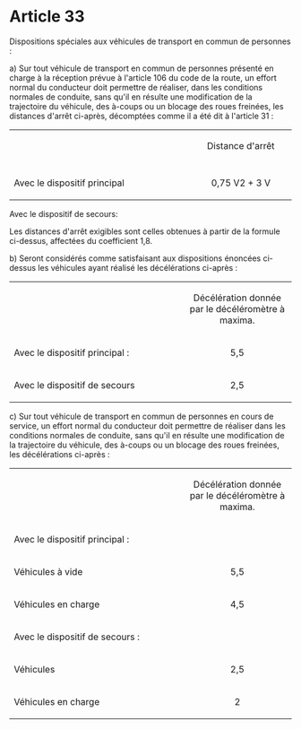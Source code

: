 # Article 33

Dispositions spéciales aux véhicules de transport en commun de personnes :

a) Sur tout véhicule de transport en commun de personnes présenté en charge à la réception prévue à l'article 106 du code de la route, un effort normal du conducteur doit permettre de réaliser, dans les conditions normales de conduite, sans qu'il en résulte une modification de la trajectoire du véhicule, des à-coups ou un blocage des roues freinées, les distances d'arrêt ci-après, décomptées comme il a été dit à l'article 31 :

<div>
<table>
<tbody>
<tr>
<td valign="top" width="454">
<br/>
<br/>
<br/>
</td>
<td valign="top" width="227">
<p align="center">Distance d'arrêt</p>
</td>
</tr>
<tr>
<td valign="top" width="454">
<p align="left">Avec le dispositif principal</p>
</td>
<td valign="top" width="227">
<p align="center">0,75 V2 + 3 V</p>
</td>
</tr>
</tbody>
</table>
</div>

Avec le dispositif de secours:

Les distances d'arrêt exigibles sont celles obtenues à partir de la formule ci-dessus, affectées du coefficient 1,8.

b) Seront considérés comme satisfaisant aux dispositions énoncées ci-dessus les véhicules ayant réalisé les décélérations ci-après :

<table>
<tbody>
<tr>
<td width="454">
<br/>
<br/>
</td>
<td width="227">
<p align="center">Décélération donnée<br/>par le décéléromètre à maxima.</p>
</td>
</tr>
<tr>
<td valign="top" width="454">
<p align="left">Avec le dispositif principal :</p>
</td>
<td valign="top" width="227">
<p align="center">5,5</p>
</td>
</tr>
<tr>
<td valign="top" width="454">
<p align="left">Avec le dispositif de secours</p>
</td>
<td valign="top" width="227">
<p align="center">2,5</p>
</td>
</tr>
</tbody>
</table>

c) Sur tout véhicule de transport en commun de personnes en cours de service, un effort normal du conducteur doit permettre de réaliser dans les conditions normales de conduite, sans qu'il en résulte une modification de la trajectoire du véhicule, des à-coups ou un blocage des roues freinées, les décélérations ci-après :

<table>
<tbody>
<tr>
<td width="454">
<br/>
<br/>
</td>
<td width="227">
<p align="center">Décélération donnée<br/>par le décéléromètre à maxima.</p>
</td>
</tr>
<tr>
<td valign="top" width="454">
<p>Avec le dispositif principal :</p>
</td>
<td valign="top" width="227">
<br/>
<br/>
</td>
</tr>
<tr>
<td valign="top" width="454">
<p align="left">Véhicules à vide</p>
</td>
<td valign="top" width="227">
<p align="center">5,5</p>
</td>
</tr>
<tr>
<td valign="top" width="454">
<p>Véhicules en charge</p>
</td>
<td valign="top" width="227">
<p align="center">4,5</p>
</td>
</tr>
<tr>
<td valign="top" width="454">
<p align="left">Avec le dispositif de secours :</p>
</td>
<td valign="top" width="227">
<br/>
<br/>
</td>
</tr>
<tr>
<td valign="top" width="454">
<p align="left">Véhicules</p>
</td>
<td valign="top" width="227">
<p align="center">2,5</p>
</td>
</tr>
<tr>
<td valign="top" width="454">
<p align="left">Véhicules en charge</p>
</td>
<td valign="top" width="227">
<p align="center">2</p>
</td>
</tr>
</tbody>
</table>
